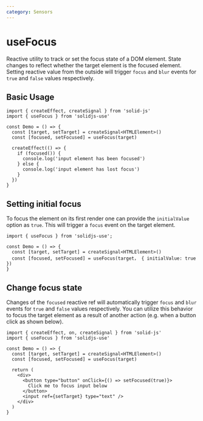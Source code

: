 ```yaml
---
category: Sensors
---
```


# useFocus

Reactive utility to track or set the focus state of a DOM element. State changes to reflect whether the target element is the focused element. Setting reactive value from the outside will trigger `focus` and `blur` events for `true` and `false` values respectively.

## Basic Usage

```tsx
import { createEffect, createSignal } from 'solid-js'
import { useFocus } from 'solidjs-use'

const Demo = () => {
  const [target, setTarget] = createSignal<HTMLElement>()
  const [focused, setFocused] = useFocus(target)

  createEffect(() => {
    if (focused()) {
      console.log('input element has been focused')
    } else {
      console.log('input element has lost focus')
    }
  })
}
```

## Setting initial focus

To focus the element on its first render one can provide the `initialValue` option as `true`. This will trigger a `focus` event on the target element.

```tsx
import { useFocus } from 'solidjs-use';

const Demo = () => {
  const [target, setTarget] = createSignal<HTMLElement>()
  const [focused, setFocused] = useFocus(target， { initialValue: true })
}
```

## Change focus state

Changes of the `focused` reactive ref will automatically trigger `focus` and `blur` events for `true` and `false` values respectively. You can utilize this behavior to focus the target element as a result of another action (e.g. when a button click as shown below).

```tsx
import { createEffect, on, createSignal } from 'solid-js'
import { useFocus } from 'solidjs-use'

const Demo = () => {
  const [target, setTarget] = createSignal<HTMLElement>()
  const [focused, setFocused] = useFocus(target)

  return (
    <div>
      <button type="button" onClick={() => setFocused(true)}>
        Click me to focus input below
      </button>
      <input ref={setTarget} type="text" />
    </div>
  )
}
```
